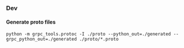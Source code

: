 ### Dev
#### Generate proto files
`python -m grpc_tools.protoc -I ./proto --python_out=./generated --grpc_python_out=./generated ./proto/*.proto`